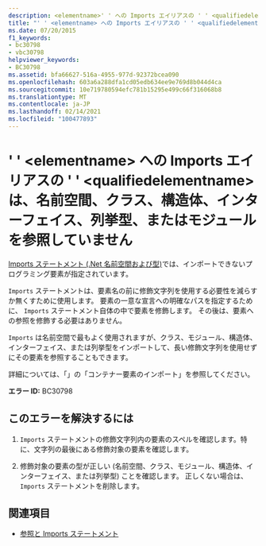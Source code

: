 ```yaml
---
description: <elementname>' ' への Imports エイリアスの ' ' <qualifiedelementname> は、Namespace、Class、Structure、Interface、Enum、または Module を参照していません。
title: "' ' <elementname> への Imports エイリアスの ' ' <qualifiedelementname> は、名前空間、クラス、構造体、インターフェイス、列挙型、またはモジュールを参照していません"
ms.date: 07/20/2015
f1_keywords:
- bc30798
- vbc30798
helpviewer_keywords:
- BC30798
ms.assetid: bfa66627-516a-4955-977d-92372bcea090
ms.openlocfilehash: 603a6a288dfa1cd05edb634ee9e769d8b044d4ca
ms.sourcegitcommit: 10e719780594efc781b15295e499c66f316068b8
ms.translationtype: MT
ms.contentlocale: ja-JP
ms.lasthandoff: 02/14/2021
ms.locfileid: "100477893"
---
```

# <a name="elementname-for-the-imports-alias-to-qualifiedelementname-does-not-refer-to-a-namespace-class-structure-interface-enum-or-module"></a>' ' \<elementname> への Imports エイリアスの ' ' \<qualifiedelementname> は、名前空間、クラス、構造体、インターフェイス、列挙型、またはモジュールを参照していません

[Imports ステートメント (.Net 名前空間および型)](../language-reference/statements/imports-statement-net-namespace-and-type.md)では、インポートできないプログラミング要素が指定されています。  
  
 `Imports` ステートメントは、要素名の前に修飾文字列を使用する必要性を減らすか無くすために使用します。 要素の一意な宣言への明確なパスを指定するために、 `Imports` ステートメント自体の中で要素を修飾します。 その後は、要素への参照を修飾する必要はありません。  
  
 `Imports` は名前空間で最もよく使用されますが、クラス、モジュール、構造体、インターフェイス、または列挙型をインポートして、長い修飾文字列を使用せずにその要素を参照することもできます。  
  
 詳細については、「」の「コンテナー要素のインポート」を参照してください。  
  
 **エラー ID:** BC30798  
  
## <a name="to-correct-this-error"></a>このエラーを解決するには  
  
1. `Imports` ステートメントの修飾文字列内の要素のスペルを確認します。特に、文字列の最後にある修飾対象の要素を確認します。  
  
2. 修飾対象の要素の型が正しい (名前空間、クラス、モジュール、構造体、インターフェイス、または列挙型) ことを確認します。 正しくない場合は、 `Imports` ステートメントを削除します。  
  
## <a name="see-also"></a>関連項目

- [参照と Imports ステートメント](../programming-guide/program-structure/references-and-the-imports-statement.md)
